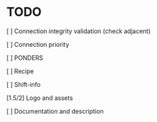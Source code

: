 # TODO
[ ] Connection integrity validation (check adjacent)

[ ] Connection priority

[ ] PONDERS

[ ] Recipe

[ ] Shift-info

[1.5/2] Logo and assets

[ ] Documentation and description